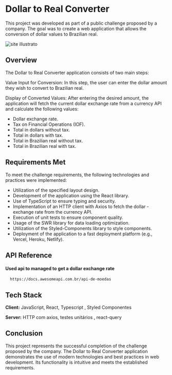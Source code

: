 # Dollar to Real Converter

This project was developed as part of a public challenge proposed by a company. The goal was to create a web application that allows the conversion of dollar values to Brazilian real.

![site illustrato](https://lh3.googleusercontent.com/pw/ADCreHdt0nSRwJpCsabXRrKpjVML8OTm0TpLcjGWLKRFJx-YbzeqMQl2dqTGfmE3wFJU-UlO0b1CpDFMm_B29ZaBEcQyDNKH7YmQeHVWEqrsFLy8h2dRjtX1g5ogn65Ee4lpzcTRez8LPkexzSYh40Xt_6EriDVhCDfup1o1NZkF1Y9wpJWeke6479XAXFUomjwWL15r1Pks1ah6cHdunUlHNKv2IqwO-fT_moXE76LGoaxq2S5EPXNrQNa4jI2gPtq1TFtAYG-VwmRYe_o_-QjzULaKvDNYYNLxXTg17nmKcXKIoZbf9ja9I0CJj_fFAzHHOlc4BQR_5w-NJPpAu3r2AVADZ1IlGBVYzZh8bz_AD3CM6IXOt9_biA--QB3jQRfcC6X-4aNrLWT3o2fTjrD8xUeiZ98cPhmdXTx_NnlyNZL7qNwioJCk4xjPXC-MUUi4XFkFzuDdQpkXQ1TF1mpMBTynfj1EIfcBdCZhi694lNqJp29UBJbuu6z_DmD8UIi-IHvBAb7Ax4jiCvOqBuROAiizugYzW9rhiRpwehohxXI-Q07iSE3sK2cZkmTKtCRq9wMMWUIfax7uou-0UGdKGHn1C8FmjwAbOtxVfgTi-fH3aZGsO6PELuZ4PzigT6fAi8T3rtJswaiS29dkyAKFWE-77wCY4AxXYzN6COiZEtovefTEPS2uAMIZqlJizxoQIxetiG1Qu1cY8LGRE-W98E6nc-e94d1vLXJbFEXYPGeXBuUU80C17MltHMi8nopD7aA2PGE4rlbG464YEe9SDDbCeYzy7PWuV3b39TW5q4nzgaAhWfFhrLlZwAM8t7-T7rdim-rtEEKoq7bVKccJKtYg_klR7Lp0uLIuEW6SLBuhgSdQjkMTAVyrBmrslAWUAMmHFnysSZxipENi2LVYdXcares2hMde-zrTmAugduwp_br3RCq2eWvYqQ=w1441-h828-s-no?authuser=1)

## Overview
The Dollar to Real Converter application consists of two main steps:

Value Input for Conversion: In this step, the user can enter the dollar amount they wish to convert to Brazilian real.

 Display of Converted Values: After entering the desired amount, the application will fetch the current dollar exchange rate from a currency API and calculate the following values:

- Dollar exchange rate.
- Tax on Financial Operations (IOF).
- Total in dollars without tax.
- Total in dollars with tax.
- Total in Brazilian real without tax.
- Total in Brazilian real with tax.


## Requirements Met
To meet the challenge requirements, the following technologies and practices were implemented:

- Utilization of the specified layout design.
- Development of the application using the React library.
- Use of TypeScript to ensure typing and security.
- Implementation of an HTTP client with Axios to fetch the dollar - exchange rate from the currency API.
- Execution of unit tests to ensure component quality.
- Usage of the SWR library for data loading optimization.
- Utilization of the Styled-Components library to style components.
- Deployment of the application to a fast deployment platform (e.g., Vercel, Heroku, Netlify).


## API Reference

#### Used api to managed to get a dollar exchange rate

```http
  https://docs.awesomeapi.com.br/api-de-moedas
```


## Tech Stack

**Client:** JavaScript, React, Typescript , Styled Componentes

**Server:** HTTP com axios, testes unitários , react-query


## Conclusion

This project represents the successful completion of the challenge proposed by the company. The Dollar to Real Converter application demonstrates the use of modern technologies and best practices in web development. Its functionality is intuitive and meets the established requirements.
